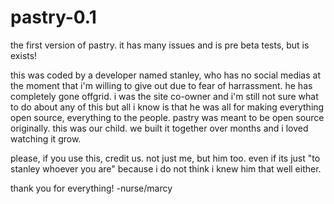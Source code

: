 # pastry-0.1
the first version of pastry. it has many issues and is pre beta tests, but is exists!


this was coded by a developer named stanley, who has no social medias at the moment that i'm willing to give out due to fear of harrassment. 
he has completely gone offgrid. i was the site co-owner and i'm still not sure what to do about any of this but
all i know is that he was all for making everything open source, everything to the people. pastry was meant to be open source originally.
this was our child. we built it together over months and i loved watching it grow.

please, if you use this, credit us. not just me, but him too. even if its just "to stanley whoever you are" because i do not think i knew him that well either.

thank you for everything! -nurse/marcy
